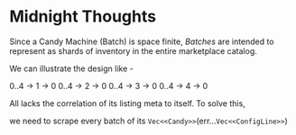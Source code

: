 # Midnight Thoughts

Since a Candy Machine (Batch) is space finite, _Batches_ are intended to represent as shards of inventory in the entire marketplace catalog.


We can illustrate the design like -



<Candy>0..4 -> <Batch>1 -> <Marketplace>0
<Candy>0..4 -> <Batch>2 -> <Marketplace>0
<Candy>0..4 -> <Batch>3 -> <Marketplace>0
<Candy>0..4 -> <Batch>4 -> <Marketplace>0


All <Candy> lacks the correlation of its listing meta to itself. To solve this,

we need to scrape every batch of its `Vec<<Candy>>`(err...`Vec<<ConfigLine>>`)
